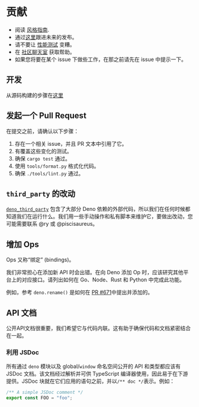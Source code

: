# 贡献

- 阅读 [风格指南](./style-guide.zh-CN.md).
- 通过[这里](https://github.com/denoland/deno/milestones)跟进未来的发布。
- 请不要让 [性能测试](https://deno.land/benchmarks.html) 变糟。
- 在 [社区聊天室](https://discord.gg/TGMHGv6) 获取帮助。
- 如果您将要在某个 issue 下做些工作，在那之前请先在 issue 中提示一下。

## 开发

从源码构建的步骤在[这里](./contributing/building_from_source.md)

## 发起一个 Pull Request

在提交之前，请确认以下步骤：

1. 存在一个相关 issue，并且 PR 文本中引用了它。
2. 有覆盖这些变化的测试。
3. 确保 `cargo test` 通过。
4. 使用 `tools/format.py` 格式化代码。
5. 确保 `./tools/lint.py` 通过。

##  `third_party` 的改动

[`deno_third_party`](https://github.com/denoland/deno_third_party) 包含了大部分 Deno 依赖的外部代码，所以我们在任何时候都知道我们在运行什么。我们用一些手动操作和私有脚本来维护它，要做出改动，您可能需要联系 @ry 或 @piscisaureus。

## 增加 Ops 

Ops 又称“绑定” (bindings)。

我们非常担心在添加新 API 时会出错。在向 Deno 添加 Op 时，应该研究其他平台上的对应接口。请列出如何在 Go、Node、Rust 和 Python 中完成此功能。

例如，参考 `deno.rename()` 是如何在
[PR #671](https://github.com/denoland/deno/pull/671)中提出并添加的。

## API 文档

公开API文档很重要，我们希望它与代码内联。这有助于确保代码和文档紧密结合在一起。

### 利用 JSDoc

所有通过 `deno` 模块以及 global/`window` 命名空间公开的 API 和类型都应该有 JSDoc 文档。该文档经过解析并可供 TypeScript 编译器使用，因此易于在下游提供。JSDoc 块就在它们应用的语句之前，并以`/** doc */`表示。例如：

```ts
/** A simple JSDoc comment */
export const FOO = "foo";
```
